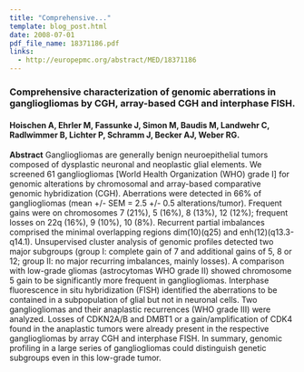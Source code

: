 ```yaml
---
title: "Comprehensive..."
template: blog_post.html 
date: 2008-07-01
pdf_file_name: 18371186.pdf
links:
  - http://europepmc.org/abstract/MED/18371186
---
```


### Comprehensive characterization of genomic aberrations in gangliogliomas by CGH, array-based CGH and interphase FISH.
#### Hoischen A, Ehrler M, Fassunke J, Simon M, Baudis M, Landwehr C, Radlwimmer B, Lichter P, Schramm J, Becker AJ, Weber RG.

**Abstract** Gangliogliomas are generally benign neuroepithelial tumors composed of dysplastic neuronal and neoplastic glial elements. We screened 61 gangliogliomas [World Health Organization (WHO) grade I] for genomic alterations by chromosomal and array-based comparative genomic hybridization (CGH). Aberrations were detected in 66% of gangliogliomas (mean +/- SEM = 2.5 +/- 0.5 alterations/tumor). Frequent gains were on chromosomes 7 (21%), 5 (16%), 8 (13%), 12 (12%); frequent losses on 22q (16%), 9 (10%), 10 (8%). Recurrent partial imbalances comprised the minimal overlapping regions dim(10)(q25) and enh(12)(q13.3-q14.1). Unsupervised cluster analysis of genomic profiles detected two major subgroups (group I: complete gain of 7 and additional gains of 5, 8 or 12; group II: no major recurring imbalances, mainly losses). A comparison with low-grade gliomas (astrocytomas WHO grade II) showed chromosome 5 gain to be significantly more frequent in gangliogliomas. Interphase fluorescence in situ hybridization (FISH) identified the aberrations to be contained in a subpopulation of glial but not in neuronal cells. Two gangliogliomas and their anaplastic recurrences (WHO grade III) were analyzed. Losses of CDKN2A/B and DMBT1 or a gain/amplification of CDK4 found in the anaplastic tumors were already present in the respective gangliogliomas by array CGH and interphase FISH. In summary, genomic profiling in a large series of gangliogliomas could distinguish genetic subgroups even in this low-grade tumor.


